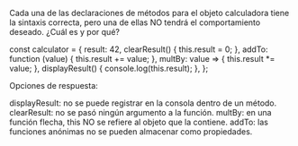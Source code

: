 Cada una de las declaraciones de métodos para el objeto calculadora tiene la sintaxis correcta, pero una de ellas NO tendrá el comportamiento deseado. ¿Cuál es y por qué?

const calculator = {
    result: 42,
    clearResult() {
        this.result = 0;
    },
    addTo: function (value) {
        this.result += value;
    },
    multBy: value => {
        this.result *= value;
    },
    displayResult() {
        console.log(this.result);
    },
};

Opciones de respuesta:

displayResult: no se puede registrar en la consola dentro de un método.
clearResult: no se pasó ningún argumento a la función.
multBy: en una función flecha, this NO se refiere al objeto que la contiene.
addTo: las funciones anónimas no se pueden almacenar como propiedades.
